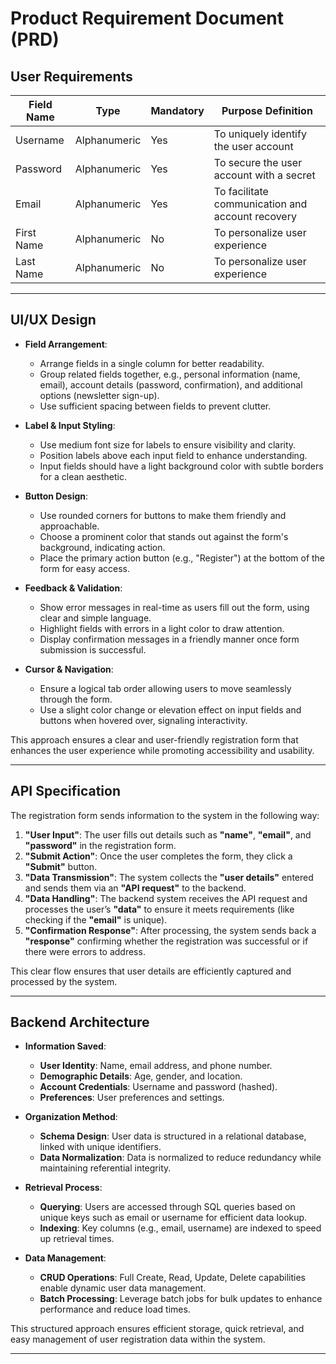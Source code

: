 # Product Requirement Document (PRD)

## User Requirements

| Field Name    | Type         | Mandatory | Purpose Definition                        |
|---------------|--------------|-----------|------------------------------------------|
| Username      | Alphanumeric | Yes       | To uniquely identify the user account    |
| Password      | Alphanumeric | Yes       | To secure the user account with a secret |
| Email         | Alphanumeric | Yes       | To facilitate communication and account recovery |
| First Name    | Alphanumeric | No        | To personalize user experience           |
| Last Name     | Alphanumeric | No        | To personalize user experience           |

---

## UI/UX Design

- **Field Arrangement**:  
  - Arrange fields in a single column for better readability.  
  - Group related fields together, e.g., personal information (name, email), account details (password, confirmation), and additional options (newsletter sign-up).  
  - Use sufficient spacing between fields to prevent clutter.  

- **Label & Input Styling**:  
  - Use medium font size for labels to ensure visibility and clarity.  
  - Position labels above each input field to enhance understanding.  
  - Input fields should have a light background color with subtle borders for a clean aesthetic.  

- **Button Design**:  
  - Use rounded corners for buttons to make them friendly and approachable.  
  - Choose a prominent color that stands out against the form's background, indicating action.  
  - Place the primary action button (e.g., "Register") at the bottom of the form for easy access.  

- **Feedback & Validation**:  
  - Show error messages in real-time as users fill out the form, using clear and simple language.  
  - Highlight fields with errors in a light color to draw attention.  
  - Display confirmation messages in a friendly manner once form submission is successful.  

- **Cursor & Navigation**:  
  - Ensure a logical tab order allowing users to move seamlessly through the form.  
  - Use a slight color change or elevation effect on input fields and buttons when hovered over, signaling interactivity.  

This approach ensures a clear and user-friendly registration form that enhances the user experience while promoting accessibility and usability.

---

## API Specification

The registration form sends information to the system in the following way:

1. **"User Input"**: The user fills out details such as **"name"**, **"email"**, and **"password"** in the registration form.
2. **"Submit Action"**: Once the user completes the form, they click a **"Submit"** button.
3. **"Data Transmission"**: The system collects the **"user details"** entered and sends them via an **"API request"** to the backend.
4. **"Data Handling"**: The backend system receives the API request and processes the user’s **"data"** to ensure it meets requirements (like checking if the **"email"** is unique).
5. **"Confirmation Response"**: After processing, the system sends back a **"response"** confirming whether the registration was successful or if there were errors to address.

This clear flow ensures that user details are efficiently captured and processed by the system.

---

## Backend Architecture

- **Information Saved**:
  - **User Identity**: Name, email address, and phone number.
  - **Demographic Details**: Age, gender, and location.
  - **Account Credentials**: Username and password (hashed).
  - **Preferences**: User preferences and settings.

- **Organization Method**:
  - **Schema Design**: User data is structured in a relational database, linked with unique identifiers.
  - **Data Normalization**: Data is normalized to reduce redundancy while maintaining referential integrity.
  
- **Retrieval Process**:
  - **Querying**: Users are accessed through SQL queries based on unique keys such as email or username for efficient data lookup.
  - **Indexing**: Key columns (e.g., email, username) are indexed to speed up retrieval times.
  
- **Data Management**:
  - **CRUD Operations**: Full Create, Read, Update, Delete capabilities enable dynamic user data management.
  - **Batch Processing**: Leverage batch jobs for bulk updates to enhance performance and reduce load times.

This structured approach ensures efficient storage, quick retrieval, and easy management of user registration data within the system.

---

